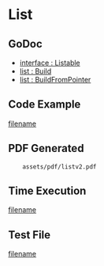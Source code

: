 # List

## GoDoc
* [interface : Listable](https://pkg.go.dev/github.com/nh3000-org/maroto/v2/pkg/components/list#Listable)
* [list : Build](https://pkg.go.dev/github.com/nh3000-org/maroto/v2/pkg/components/list#Build)
* [list : BuildFromPointer](https://pkg.go.dev/github.com/nh3000-org/maroto/v2/pkg/components/list#BuildFromPointer)

## Code Example
[filename](../../assets/examples/list/v2/main.go ':include :type=code')

## PDF Generated
```pdf
	assets/pdf/listv2.pdf
```
## Time Execution
[filename](../../assets/text/listv2.txt  ':include :type=code')

## Test File
[filename](https://raw.githubusercontent.com/nh3000-org/maroto/master/test/maroto/examples/list.json  ':include :type=code')